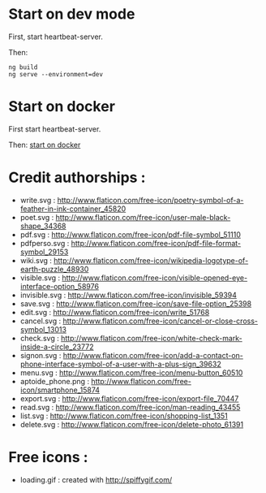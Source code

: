 # Start on dev mode

First, start heartbeat-server.

Then:
```
ng build
ng serve --environment=dev
```

# Start on docker

First start heartbeat-server.

Then:
[start on docker](./docker/README.md)

# Credit authorships :
 - write.svg : http://www.flaticon.com/free-icon/poetry-symbol-of-a-feather-in-ink-container_45820
 - poet.svg : http://www.flaticon.com/free-icon/user-male-black-shape_34368
 - pdf.svg : http://www.flaticon.com/free-icon/pdf-file-symbol_51110
 - pdfperso.svg : http://www.flaticon.com/free-icon/pdf-file-format-symbol_29153
 - wiki.svg : http://www.flaticon.com/free-icon/wikipedia-logotype-of-earth-puzzle_48930
 - visible.svg : http://www.flaticon.com/free-icon/visible-opened-eye-interface-option_58976
 - invisible.svg : http://www.flaticon.com/free-icon/invisible_59394
 - save.svg : http://www.flaticon.com/free-icon/save-file-option_25398
 - edit.svg : http://www.flaticon.com/free-icon/write_51768
 - cancel.svg : http://www.flaticon.com/free-icon/cancel-or-close-cross-symbol_13013
 - check.svg : http://www.flaticon.com/free-icon/white-check-mark-inside-a-circle_23772
 - signon.svg : http://www.flaticon.com/free-icon/add-a-contact-on-phone-interface-symbol-of-a-user-with-a-plus-sign_39632
 - menu.svg : http://www.flaticon.com/free-icon/menu-button_60510
 - aptoide_phone.png : http://www.flaticon.com/free-icon/smartphone_15874
 - export.svg : http://www.flaticon.com/free-icon/export-file_70447
 - read.svg : http://www.flaticon.com/free-icon/man-reading_43455
 - list.svg : http://www.flaticon.com/free-icon/shopping-list_1351
 - delete.svg : http://www.flaticon.com/free-icon/delete-photo_61391

# Free icons :
 - loading.gif : created with http://spiffygif.com/

